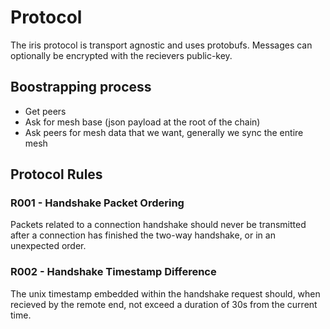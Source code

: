 # Protocol
The iris protocol is transport agnostic and uses protobufs. Messages can optionally be encrypted with the recievers public-key.

## Boostrapping process
- Get peers
- Ask for mesh base (json payload at the root of the chain)
- Ask peers for mesh data that we want, generally we sync the entire mesh

## Protocol Rules

### R001 - Handshake Packet Ordering
Packets related to a connection handshake should never be transmitted after a connection has finished the two-way handshake, or in an unexpected order.

### R002 - Handshake Timestamp Difference
The unix timestamp embedded within the handshake request should, when recieved by the remote end, not exceed a duration of 30s from the current time.
